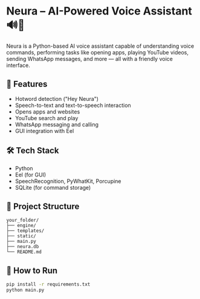 # Neura – AI-Powered Voice Assistant 🔊🤖

Neura is a Python-based AI voice assistant capable of understanding voice commands, performing tasks like opening apps, playing YouTube videos, sending WhatsApp messages, and more — all with a friendly voice interface.

## 🚀 Features
- Hotword detection ("Hey Neura")
- Speech-to-text and text-to-speech interaction
- Opens apps and websites
- YouTube search and play
- WhatsApp messaging and calling
- GUI integration with Eel

## 🛠️ Tech Stack
- Python
- Eel (for GUI)
- SpeechRecognition, PyWhatKit, Porcupine
- SQLite (for command storage)

## 📁 Project Structure

```
your_folder/
├── engine/
├── templates/
├── static/
├── main.py
├── neura.db
└── README.md
```

## 🧪 How to Run
```bash
pip install -r requirements.txt
python main.py
